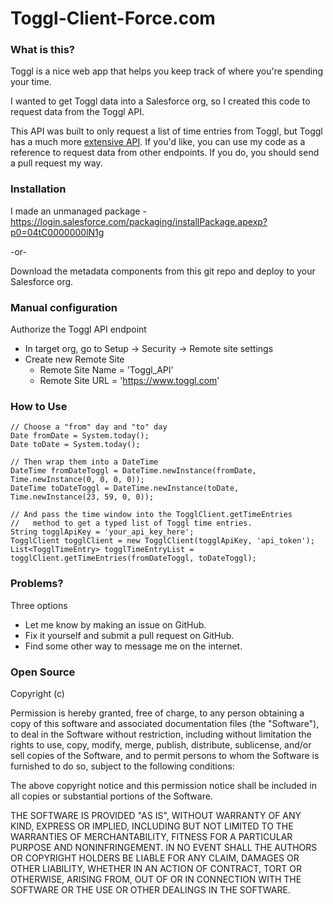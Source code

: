 Toggl-Client-Force.com
======================

### What is this?

Toggl is a nice web app that helps you keep track of where you're spending your time.

I wanted to get Toggl data into a Salesforce org, so I created this code to request data from the Toggl API.

This API was built to only request a list of time entries from Toggl, but Toggl has a much more [extensive API](https://www.toggl.com/public/api). If you'd like, you can use my code as a reference to request data from other endpoints. If you do, you should send a pull request my way.


### Installation

I made an unmanaged package - https://login.salesforce.com/packaging/installPackage.apexp?p0=04tC0000000lN1g

-or-

Download the metadata components from this git repo and deploy to your Salesforce org.

### Manual configuration

Authorize the Toggl API endpoint
- In target org, go to Setup -> Security -> Remote site settings
- Create new Remote Site
    - Remote Site Name = 'Toggl_API'
    - Remote Site URL = 'https://www.toggl.com'


### How to Use

    // Choose a "from" day and "to" day
    Date fromDate = System.today();
    Date toDate = System.today();

    // Then wrap them into a DateTime
    DateTime fromDateToggl = DateTime.newInstance(fromDate, Time.newInstance(0, 0, 0, 0));
    DateTime toDateToggl = DateTime.newInstance(toDate, Time.newInstance(23, 59, 0, 0));

    // And pass the time window into the TogglClient.getTimeEntries
    //   method to get a typed list of Toggl time entries.
    String togglApiKey = 'your_api_key_here';
    TogglClient togglClient = new TogglClient(togglApiKey, 'api_token');
    List<TogglTimeEntry> togglTimeEntryList = togglClient.getTimeEntries(fromDateToggl, toDateToggl);


### Problems?

Three options
- Let me know by making an issue on GitHub.
- Fix it yourself and submit a pull request on GitHub.
- Find some other way to message me on the internet.


### Open Source

Copyright (c) <year> <copyright holders>

Permission is hereby granted, free of charge, to any person obtaining a copy of this software and associated documentation files (the "Software"), to deal in the Software without restriction, including without limitation the rights to use, copy, modify, merge, publish, distribute, sublicense, and/or sell copies of the Software, and to permit persons to whom the Software is furnished to do so, subject to the following conditions:

The above copyright notice and this permission notice shall be included in all copies or substantial portions of the Software.

THE SOFTWARE IS PROVIDED "AS IS", WITHOUT WARRANTY OF ANY KIND, EXPRESS OR IMPLIED, INCLUDING BUT NOT LIMITED TO THE WARRANTIES OF MERCHANTABILITY, FITNESS FOR A PARTICULAR PURPOSE AND NONINFRINGEMENT. IN NO EVENT SHALL THE AUTHORS OR COPYRIGHT HOLDERS BE LIABLE FOR ANY CLAIM, DAMAGES OR OTHER LIABILITY, WHETHER IN AN ACTION OF CONTRACT, TORT OR OTHERWISE, ARISING FROM, OUT OF OR IN CONNECTION WITH THE SOFTWARE OR THE USE OR OTHER DEALINGS IN THE SOFTWARE.
